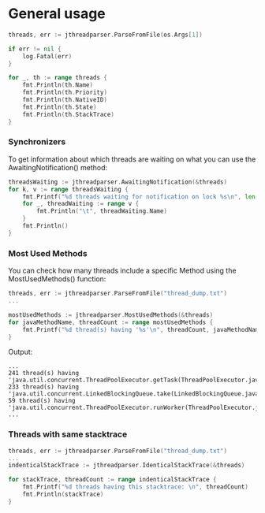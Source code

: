 # General usage

```go
threads, err := jthreadparser.ParseFromFile(os.Args[1])

if err != nil {
    log.Fatal(err)
}

for _, th := range threads {
    fmt.Println(th.Name)
    fmt.Println(th.Priority)
    fmt.Println(th.NativeID)
    fmt.Println(th.State)
    fmt.Println(th.StackTrace)
}
```

### Synchronizers

To get information about which threads are waiting on what you can use the AwaitingNotification() method:

```go
threadsWaiting := jthreadparser.AwaitingNotification(&threads)
for k, v := range threadsWaiting {
    fmt.Printf("%d threads waiting for notification on lock %s\n", len(v), k.LockID)
    for _, threadWaiting := range v {
        fmt.Println("\t", threadWaiting.Name)
    }
    fmt.Println()
}
```

### Most Used Methods

You can check how many threads include a specific Method using the MostUsedMethods() function:

```go
threads, err := jthreadparser.ParseFromFile("thread_dump.txt")
...

mostUsedMethods := jthreadparser.MostUsedMethods(&threads)
for javaMethodName, threadCount := range mostUsedMethods {
    fmt.Printf("%d thread(s) having '%s'\n", threadCount, javaMethodName)
}
```

Output:
```
...
241 thread(s) having 'java.util.concurrent.ThreadPoolExecutor.getTask(ThreadPoolExecutor.java:1074)'
233 thread(s) having 'java.util.concurrent.LinkedBlockingQueue.take(LinkedBlockingQueue.java:442)'
59 thread(s) having 'java.util.concurrent.ThreadPoolExecutor.runWorker(ThreadPoolExecutor.java:1149)'
...
```

### Threads with same stacktrace

```go
threads, err := jthreadparser.ParseFromFile("thread_dump.txt")
...
indenticalStackTrace := jthreadparser.IdenticalStackTrace(&threads)

for stackTrace, threadCount := range indenticalStackTrace {
    fmt.Printf("%d threads having this stacktrace: \n", threadCount)
    fmt.Println(stackTrace)
}
```